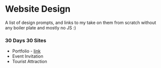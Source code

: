# Website Design
A list of design prompts, and links to my take on them from scratch without any boiler plate and mostly no JS :)

### 30 Days 30 Sites
* Portfolio - [link](./01-portfolio)
* Event Invitation
* Tourist Attraction
